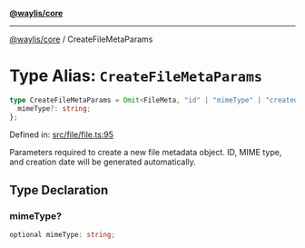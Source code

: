 [**@waylis/core**](../index.md)

***

[@waylis/core](../index.md) / CreateFileMetaParams

# Type Alias: `CreateFileMetaParams`

```ts
type CreateFileMetaParams = Omit<FileMeta, "id" | "mimeType" | "createdAt"> & {
  mimeType?: string;
};
```

Defined in: [src/file/file.ts:95](https://github.com/waylis/core/blob/ec4e52cc907d26692651cc5868e974b2792624f2/src/file/file.ts#L95)

Parameters required to create a new file metadata object.
ID, MIME type, and creation date will be generated automatically.

## Type Declaration

### mimeType?

```ts
optional mimeType: string;
```
